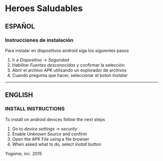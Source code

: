 Heroes Saludables
=============

## ESPAÑOL

### Instrucciones de instalación

Para instalar en dispositivos android siga los siguientes pasos

1. Ir a *Dispositivo* -> *Seguridad*
2. Habilitar *Fuentes desconocidas* y confirmar la selección
3. Abrir el archivo APK utilizando un explorador de archivos
4. Cuando pregunta que hacer, seleccionar el boton *Instalar*

----------

## ENGLISH

### INSTALL INSTRUCTIONS

To install on android devices follow the next steps

1. Go to *device settings* -> *security*
2. Enable *Unknown Source* and confirm
3. Open the APK File using a file browser
4. When asked what to do, select *Install* button

Yogome, inc. 2015
